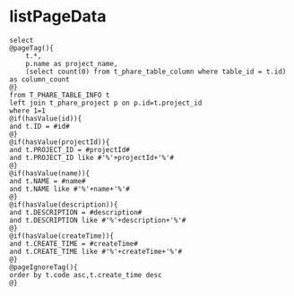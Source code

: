 listPageData
===
    select
    @pageTag(){
        t.*,
        p.name as project_name,
        (select count(0) from t_phare_table_column where table_id = t.id) as column_count
    @}
    from T_PHARE_TABLE_INFO t
    left join t_phare_project p on p.id=t.project_id
    where 1=1
    @if(hasValue(id)){
    and t.ID = #id#
    @}
    @if(hasValue(projectId)){
    and t.PROJECT_ID = #projectId#
    and t.PROJECT_ID like #'%'+projectId+'%'#
    @}
    @if(hasValue(name)){
    and t.NAME = #name#
    and t.NAME like #'%'+name+'%'#
    @}
    @if(hasValue(description)){
    and t.DESCRIPTION = #description#
    and t.DESCRIPTION like #'%'+description+'%'#
    @}
    @if(hasValue(createTime)){
    and t.CREATE_TIME = #createTime#
    and t.CREATE_TIME like #'%'+createTime+'%'#
    @}
    @pageIgnoreTag(){
    order by t.code asc,t.create_time desc
    @}
